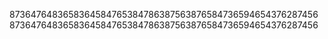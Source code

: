 8736476483658364584765384786387563876584736594654376287456
8736476483658364584765384786387563876584736594654376287456
